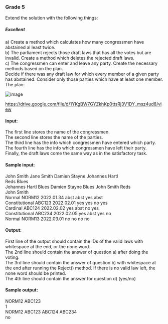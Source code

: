 ### Grade 5
Extend the solution with the following things: 
##### Excellent 
a) Create a method which calculates how many congressmen have abstained al least twice. 
<br> b) The parliament rejects those draft laws that has all the votes but are invalid. Create a method which deletes the rejected draft laws. 
<br> c) The congressmen can enter and leave any party. Create the necessary methods based on the plan. 
<br> Decide if there was any draft law for which every member of a given party has abstained. Consider only those parties which have at least one member.   
The plan:

![image](https://github.com/user-attachments/assets/6313c077-03bd-4035-99d9-ce97f816fc4b)

https://drive.google.com/file/d/1YKgBW7GYZkhKp0ttsRj3V1DY_msz4ud8/view

#### Input: 
The first line stores the name of the congressmen. 
<br> The second line stores the name of the parties. 
<br> The third line has the info which congressmen have entered which party. 
<br> The fourth line has the info which congressmen have left their party. 
<br>   Finally, the draft laws come the same way as in the satisfactory task. 
#### Sample input: 
John Smith Jane Smith Damien Stayne Johannes Hartl 
<br> Reds Blues 
<br> Johannes Hartl Blues Damien Stayne Blues John Smith Reds 
<br> John Smith 
<br> Normal NORM12 2022.01.34 abst abst yes abst 
<br> Constitutional ABC123 2022.02.01 yes yes no yes 
<br> Cardinal ABC124 2022.02.02 yes abst no yes 
<br> Constitutional ABC234 2022.02.05 yes abst yes no 
<br> Normal NORM13 2022.03.01 no no no no 
#### Output: 
First line of the output should contain the IDs of the valid laws with whitespace at the end, or the none word. 
<br> The 2nd line should contain the answer of question a) after doing the voting. 
<br> The 3rd line should contain the answer of question b) with whitespace at the end after running the Reject() method. If there is no valid law left, the none word should be printed. 
<br> The 4th line should contain the answer for question d) (yes/no) 
#### Sample output: 
NORM12 ABC123  
1 
<br> NORM12 ABC123 ABC124 ABC234 
<br> no
